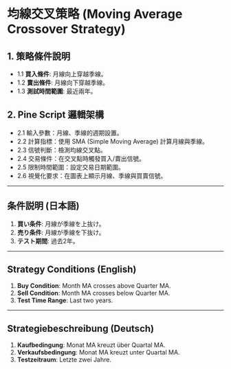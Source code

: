 # 均線交叉策略 (Moving Average Crossover Strategy)

## 1. 策略條件說明
- 1.1 **買入條件**: 月線向上穿越季線。
- 1.2 **賣出條件**: 月線向下穿越季線。
- 1.3 **測試時間範圍**: 最近兩年。


## 2. Pine Script 邏輯架構
- 2.1 輸入參數：月線、季線的週期設置。
- 2.2 計算指標：使用 SMA (Simple Moving Average) 計算月線與季線。
- 2.3 信號判斷：檢測均線交叉點。
- 2.4 交易條件：在交叉點時觸發買入/賣出信號。
- 2.5 限制時間範圍：設定交易日期範圍。
- 2.6 視覺化要求：在圖表上顯示月線、季線與買賣信號。

---

## 条件説明 (日本語)
1. **買い条件**: 月線が季線を上抜け。
2. **売り条件**: 月線が季線を下抜け。
3. **テスト期間**: 過去2年。

---

## Strategy Conditions (English)
1. **Buy Condition**: Month MA crosses above Quarter MA.
2. **Sell Condition**: Month MA crosses below Quarter MA.
3. **Test Time Range**: Last two years.

---

## Strategiebeschreibung (Deutsch)
1. **Kaufbedingung**: Monat MA kreuzt über Quartal MA.
2. **Verkaufsbedingung**: Monat MA kreuzt unter Quartal MA.
3. **Testzeitraum**: Letzte zwei Jahre.
